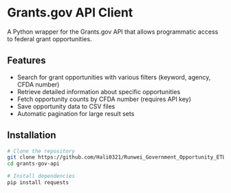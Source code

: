 # Grants.gov API Client

A Python wrapper for the Grants.gov API that allows programmatic access to federal grant opportunities.

## Features

- Search for grant opportunities with various filters (keyword, agency, CFDA number)
- Retrieve detailed information about specific opportunities
- Fetch opportunity counts by CFDA number (requires API key)
- Save opportunity data to CSV files
- Automatic pagination for large result sets

## Installation

```bash
# Clone the repository
git clone https://github.com/Hali0321/Runwei_Government_Opportunity_ETL/blob/main/grants.gov.api/grants_gov_api.py
cd grants-gov-api

# Install dependencies
pip install requests
